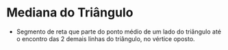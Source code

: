 # Mediana do Triângulo
- Segmento de reta que parte do ponto médio de um lado do triângulo até o encontro das 2 demais linhas do triângulo, no vértice oposto.